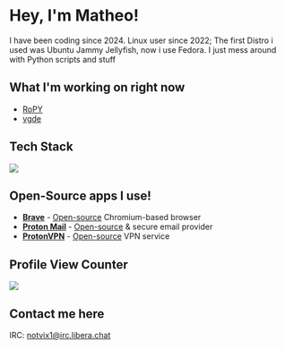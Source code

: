 # Hey, I'm Matheo!
I have been coding since 2024.
Linux user since 2022; The first Distro i used was Ubuntu Jammy Jellyfish, now i use Fedora.
I just mess around with Python scripts and stuff

## What I'm working on right now
- [RoPY](https://github.com/veddevv/RoPY)
- [vgde](https://github.com/veddevv/vgde)

## Tech Stack
[![](https://skillicons.dev/icons?i=python,javascript,html,css,git,github,windows,linux,pycharm,webstorm,&theme=dark&perline=10)](https://skillicons.dev)

## Open-Source apps I use!
* [**Brave**](https://brave.com/) - [Open-source](https://github.com/brave/brave-browser) Chromium-based browser
* [**Proton Mail**](https://proton.me/mail/) - [Open-source](https://github.com/ProtonMail) & secure email provider
* [**ProtonVPN**](https://protonvpn.com/) - [Open-source](https://github.com/ProtonVPN/) VPN service


## Profile View Counter
![](https://komarev.com/ghpvc/?username=veddevv)

## Contact me here
IRC: notvix1@irc.libera.chat
